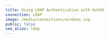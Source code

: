 ```yaml
---
title: Using LDAP Authentication with Auth0
connection: LDAP
image: /media/connections/windows.svg
public: false
seo_alias: ldap
---
```

